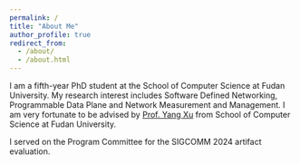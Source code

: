 ```yaml
---
permalink: /
title: "About Me"
author_profile: true
redirect_from: 
  - /about/
  - /about.html
---
```



I am a fifth-year PhD student at the School of Computer Science at Fudan University. My research interest includes Software Defined Networking, Programmable Data Plane and Network Measurement and Management. I am very fortunate to be advised by [Prof. Yang Xu](https://yangxu.info/) from School of Computer Science at Fudan University.

I served on the Program Committee for the SIGCOMM 2024 artifact evaluation.



